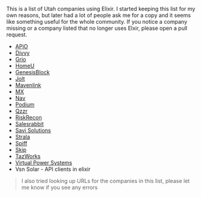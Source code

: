 This is a list of Utah companies using Elixir.
I started keeping this list for my own reasons, but later had a lot of people ask me for a copy and it seems like something useful for the whole community.
If you notice a company missing or a company listed that no longer uses Elxir, please open a pull request.

* [APiO](https://apio.tech/)
* [Divvy](https://getdivvy.com/)
* [Grio](https://thegrio.com/)
* [HomeU](https://www.homeuyyc.ca/)
* [GenesisBlock](https://genesisblock.com/)
* [Jolt](https://www.jolt.com/)
* [Mavenlink](https://www.mavenlink.com/)
* [MX](https://www.mx.com/)
* [Nav](https://www.nav.com/)
* [Podium](https://www.podium.com/)
* [Qzzr](https://www.qzzr.com/)
* [RiskRecon](https://www.riskrecon.com/)
* [Salesrabbit](https://www.salesrabbit.com/)
* [Savi Solutions](https://getsavi.com/)
* [Strala](https://www.strala.com/)
* [Spiff](https://spiff.com/)
* [Skip](https://skipio.com/)
* [TazWorks](https://tazworks.com/)
* [Virtual Power Systems](http://virtualpowersystems.com/)
* Vsn Solar - API clients in elixir

> I also tried looking up URLs for the companies in this list, please let me know if you see any errors
